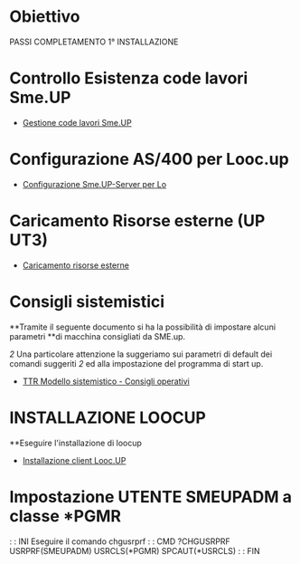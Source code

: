 # Obiettivo
PASSI COMPLETAMENTO 1° INSTALLAZIONE

# Controllo Esistenza code lavori Sme.UP
- [Gestione code lavori Sme.UP](Sorgenti/MB/DOC/A£PLUG_IN0)

# Configurazione AS/400 per Looc.up
- [Configurazione Sme.UP-Server per Lo](Sorgenti/MB/DOC/LOBASE_02A)

# Caricamento Risorse esterne (UP UT3)
- [Caricamento risorse esterne](Sorgenti/MB/DOC/A£PLUG_IN1)


# Consigli sistemistici
  **Tramite il seguente documento si ha la possibilità di impostare alcuni parametri
  **di macchina consigliati da SME.up.

  _2_ Una particolare attenzione la suggeriamo sui parametri di default dei comandi suggeriti
  _2_ ed alla impostazione del programma di start up.                                        

- [TTR Modello sistemistico - Consigli operativi](Sorgenti/MB/DOC/A£PLUG_AS4)


# INSTALLAZIONE LOOCUP
**Eseguire l'installazione di loocup
- [Installazione client Looc.UP](Sorgenti/MB/DOC/LOBASE_031)

# Impostazione UTENTE SMEUPADM a classe *PGMR
 :  : INI Eseguire il comando chgusrprf
 :  : CMD ?CHGUSRPRF USRPRF(SMEUPADM) USRCLS(*PGMR) SPCAUT(*USRCLS)
 :  : FIN



